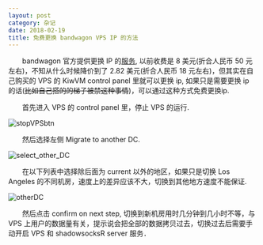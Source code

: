```yaml
---
layout: post
category: 杂记
date: 2018-02-19
title: 免费更换 bandwagon VPS IP 的方法
---
```


　　bandwagon 官方提供更换 IP 的[服务](https://bwh1.net/ipchange.php), 以前收费是 8 美元(折合人民币 50 元左右)，不知从什么时候降价到了 2.82 美元(折合人民币 18 元左右)，但其实在自己购买的 VPS 的 KiwVM control panel 里就可以更换 ip, 如果只是需要更换 ip 的话(~~比如自己搭的的梯子被禁这种事情~~)，可以通过这种方式免费更换ip.

　　首先进入 VPS 的 control panel 里，停止 VPS 的运行.

![stopVPSbtn](/downloads/stopVPSbtn.png)

　　然后选择左侧 Migrate to another DC.

![select_other_DC](/downloads/select_other_DC.png)

　　在以下列表中选择除后面为 current 以外的地区，如果只是切换 Los Angeles 的不同机房，速度上的差异应该不大，切换到其他地方速度不能保证.

![otherDC](/downloads/otherDC.png)

　　然后点击 confirm on next step, 切换到新机房用时几分钟到几小时不等，与 VPS 上用户的数据量有关，提示说会把全部的数据拷贝过去，切换过去后需要手动开启 VPS 和 shadowsocksR server 服务．

<!--
>　　后来许多人问我一个人夜晚踟蹰路上的心情，我想起的不是孤单和路长，而是波澜壮阔的海和天空中闪耀的星光．
-->